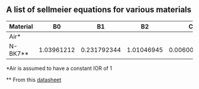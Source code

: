 ## A list of sellmeier equations for various materials
| Material | B0 | B1 | B2 | C0 | C1 | C2 |
| - | - | - | - | - | - | - |
| Air* |
| N-BK7** | 1.03961212 | 0.231792344| 1.01046945 | 0.00600069867 | 0.0200179144 | 103.560653 |

*Air is assumed to have a constant IOR of 1

** From this [datasheet](resources\srep46111.pdf)